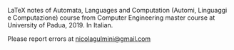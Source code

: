 LaTeX notes of Automata, Languages and Computation (Automi, Linguaggi e Computazione) course from Computer Engineering master course at University of Padua, 2019.
In Italian.

Please report errors at nicolagulmini@gmail.com
